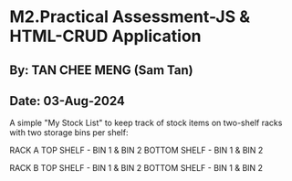 # M2.Practical Assessment-JS & HTML-CRUD Application
## By: TAN CHEE MENG (Sam Tan)
## Date: 03-Aug-2024

A simple "My Stock List" to keep track of stock items on two-shelf racks with two storage bins per shelf:

RACK A
TOP SHELF - BIN 1 & BIN 2
BOTTOM SHELF - BIN 1 & BIN 2

RACK B
TOP SHELF - BIN 1 & BIN 2
BOTTOM SHELF - BIN 1 & BIN 2
